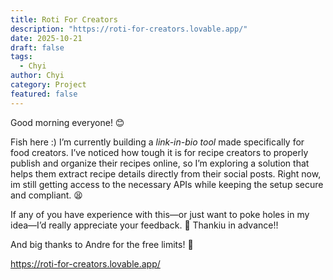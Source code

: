 ```yaml
---
title: Roti For Creators
description: "https://roti-for-creators.lovable.app/"
date: 2025-10-21
draft: false
tags:
  - Chyi
author: Chyi
category: Project
featured: false
---
```


Good morning everyone! 😊  

Fish here :) I’m currently building a *link-in-bio tool* made specifically for food creators. I’ve noticed how tough it is for recipe creators to properly publish and organize their recipes online, so I’m exploring a solution that helps them extract recipe details directly from their social posts. Right now, im still getting access to the necessary APIs while keeping the setup secure and compliant.  😫

If any of you have experience with this—or just want to poke holes in my idea—I’d really appreciate your feedback. 🙏  Thankiu in advance!!

And big thanks to Andre for the free limits! 🙌

https://roti-for-creators.lovable.app/
